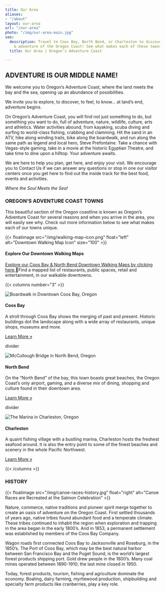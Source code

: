 ```yaml
---
title: Our Area
aliases:
- "/about"
layout: our-area
url: "/our-area"
photo: "/img/our-area-main.jpg"
seo:
  description: Travel to Coos Bay, North Bend, or Charleston to discover the beauty
    & adventure of the Oregon Coast! See what makes each of these towns unique.
  title: Our Area | Oregon's Adventure Coast

---
```

## ADVENTURE IS OUR MIDDLE NAME!

We welcome you to Oregon’s Adventure Coast, where the land meets the bay and the sea, opening up an abundance of possibilities.

We invite you to explore, to discover, to feel, to know… at land’s end, adventure begins.

On Oregon’s Adventure Coast, you will find not just something to do, but something you want to do, full of adventure, nature, wildlife, culture, arts and athletics. Water activities abound, from kayaking, scuba diving and surfing to world-class fishing, crabbing and clamming. Hit the sand in an ATV, hike along winding trails, bike along the boardwalk, and run along the same path as legend and local hero, Steve Prefontaine. Take a chance with Vegas-style gaming, take in a movie at the historic Egyptian Theatre, and take time to dine upon a hilltop. Your adventure awaits.

We are here to help you plan, get here, and enjoy your visit. We encourage you to Contact Us if we can answer any questions or stop in one our visitor centers once you get here to find out the inside track for the best food, events and activities.

_Where the Soul Meets the Sea!_

### OREGON’S ADVENTURE COAST TOWNS

This beautiful section of the Oregon coastline is known as Oregon’s Adventure Coast for several reasons and when you arrive in the area, you will easily see why. Check out more information below to see what makes each of our towns unique.

{{< floatimage src="/img/walking-map-icon.png" float="left" alt="Downtown Walking Map Icon" size="100" >}}

#### Explore Our Downtown Walking Maps

[Explore our Coos Bay & North Bend Downtown Walking Maps by clicking here.](/img/walking-map-cbnb.pdf)Find a mapped list of restaurants, public spaces, retail and entertainment, in our walkable downtowns.

{{< columns number="3" >}}

![Boardwalk in Downtown Coos Bay, Oregon](/img/col-our-area-coos-bay.jpg)

#### Coos Bay

A stroll through Coos Bay shows the merging of past and present. Historic buildings dot the landscape along with a wide array of restaurants, unique shops, museums and more.

<a href="/our-area-coos-bay" class="learn-more-anywhere-btn">Learn More »</a>

divider

![McCullough Bridge in North Bend, Oregon](/img/col-our-area-north-bend.jpg)

#### North Bend

On the “North Bend” of the bay, this town boasts great beaches, the Oregon Coast’s only airport, gaming, and a diverse mix of dining, shopping and culture found in their downtown area.

<a href="/our-area-north-bend" class="learn-more-anywhere-btn">Learn More »</a>

divider

![The Marina in Charleston, Oregon](/img/col-our-area-charleston.jpg)

#### Charleston

A quaint fishing village with a bustling marina, Charleston hosts the freshest seafood around. It is also the entry point to some of the finest beaches and scenery in the whole Pacific Northwest.

<a href="/our-area-charleston" class="learn-more-anywhere-btn">Learn More »</a>

{{< /columns >}}

### HISTORY

{{< floatimage src="/img/canoe-races-history.jpg" float="right" alt="Canoe Races are Recreated at the Salmon Celebration" >}}

Nature, commerce, native traditions and pioneer spirit merge together to create an oasis of adventure on the Oregon Coast. First settled thousands of years ago, native tribes found abundant food and a temperate climate. These tribes continued to inhabit the region when exploration and trapping in the area began in the early 1800’s. And in 1853, a permanent settlement was established by members of the Coos Bay Company.

Wagon roads first connected Coos Bay to Jacksonville and Roseburg, in the 1850’s. The Port of Coos Bay, which may be the best natural harbor between San Francisco Bay and the Puget Sound, is the world’s largest forest products shipping port. Gold drew people in the 1800’s. Many coal mines operated between 1890-1910; the last mine closed in 1950.

Today, forest products, tourism, fishing and agriculture dominate the economy. Boating, dairy farming, myrtlewood production, shipbuilding and specialty farm products like cranberries, play a key role.